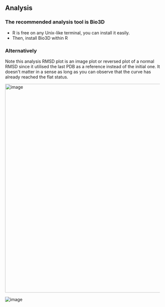 ## Analysis

### The recommended analysis tool is Bio3D

- R is free on any Unix-like terminal, you can install it easily.
- Then, install Bio3D within R

### Alternatively


Note this analysis RMSD plot is an image plot or reversed plot of a normal RMSD since it 
utilised the last PDB as a reference instead of the initial one. It doesn't matter in a sense as long as you can observe that the curve has already reached the flat status.

<img width="681" alt="image" src="https://github.com/quantaosun/openmm.py/assets/75652473/8f82d4c7-98ab-41de-8736-d2f41056ef77">

![image](https://github.com/quantaosun/openmm.py/assets/75652473/2ac4bdd0-615a-45e4-b917-5085fa2a08d4)


